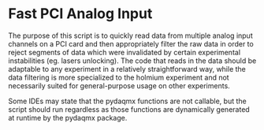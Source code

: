 # Fast PCI Analog Input

The purpose of this script is to quickly read data from multiple analog input channels on a PCI card and then appropriately filter the raw data in order to reject segments of data which were invalidated by certain experimental instabilities (eg. lasers unlocking).  The code that reads in the data should be adaptable to any experiment in a relatively straightforward way, while the data filtering is more specialized to the holmium experiment and not necessarily suited for general-purpose usage on other experiments.

Some IDEs may state that the pydaqmx functions are not callable, but the script should run regardless as those functions are dynamically generated at runtime by the pydaqmx package.